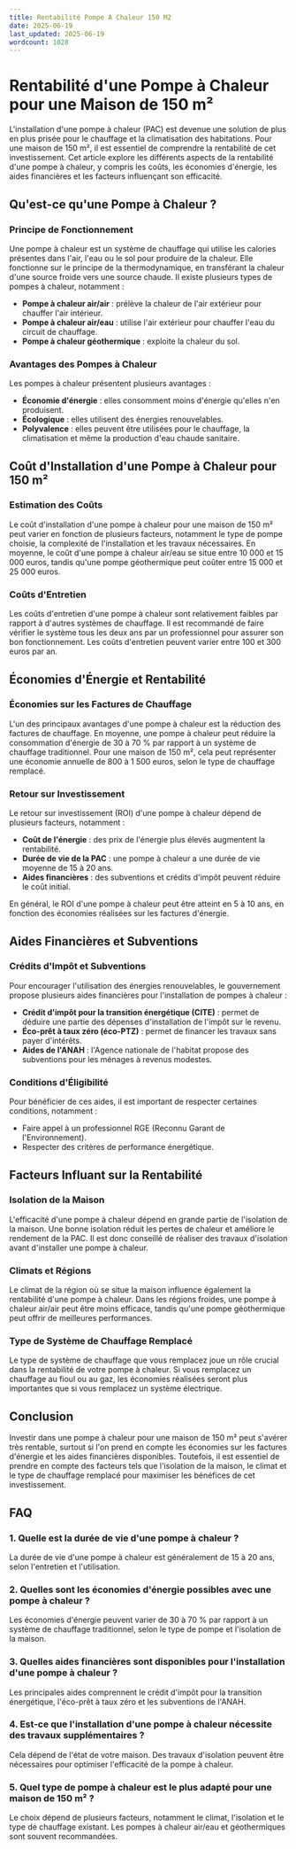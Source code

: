 ```yaml
---
title: Rentabilité Pompe A Chaleur 150 M2
date: 2025-06-19
last_updated: 2025-06-19
wordcount: 1028
---
```


# Rentabilité d'une Pompe à Chaleur pour une Maison de 150 m²

L'installation d'une pompe à chaleur (PAC) est devenue une solution de plus en plus prisée pour le chauffage et la climatisation des habitations. Pour une maison de 150 m², il est essentiel de comprendre la rentabilité de cet investissement. Cet article explore les différents aspects de la rentabilité d'une pompe à chaleur, y compris les coûts, les économies d'énergie, les aides financières et les facteurs influençant son efficacité.

## Qu'est-ce qu'une Pompe à Chaleur ?

### Principe de Fonctionnement

Une pompe à chaleur est un système de chauffage qui utilise les calories présentes dans l'air, l'eau ou le sol pour produire de la chaleur. Elle fonctionne sur le principe de la thermodynamique, en transférant la chaleur d'une source froide vers une source chaude. Il existe plusieurs types de pompes à chaleur, notamment :

- **Pompe à chaleur air/air** : prélève la chaleur de l'air extérieur pour chauffer l'air intérieur.
- **Pompe à chaleur air/eau** : utilise l'air extérieur pour chauffer l'eau du circuit de chauffage.
- **Pompe à chaleur géothermique** : exploite la chaleur du sol.

### Avantages des Pompes à Chaleur

Les pompes à chaleur présentent plusieurs avantages :

- **Économie d'énergie** : elles consomment moins d'énergie qu'elles n'en produisent.
- **Écologique** : elles utilisent des énergies renouvelables.
- **Polyvalence** : elles peuvent être utilisées pour le chauffage, la climatisation et même la production d'eau chaude sanitaire.

## Coût d'Installation d'une Pompe à Chaleur pour 150 m²

### Estimation des Coûts

Le coût d'installation d'une pompe à chaleur pour une maison de 150 m² peut varier en fonction de plusieurs facteurs, notamment le type de pompe choisie, la complexité de l'installation et les travaux nécessaires. En moyenne, le coût d'une pompe à chaleur air/eau se situe entre 10 000 et 15 000 euros, tandis qu'une pompe géothermique peut coûter entre 15 000 et 25 000 euros.

### Coûts d'Entretien

Les coûts d'entretien d'une pompe à chaleur sont relativement faibles par rapport à d'autres systèmes de chauffage. Il est recommandé de faire vérifier le système tous les deux ans par un professionnel pour assurer son bon fonctionnement. Les coûts d'entretien peuvent varier entre 100 et 300 euros par an.

## Économies d'Énergie et Rentabilité

### Économies sur les Factures de Chauffage

L'un des principaux avantages d'une pompe à chaleur est la réduction des factures de chauffage. En moyenne, une pompe à chaleur peut réduire la consommation d'énergie de 30 à 70 % par rapport à un système de chauffage traditionnel. Pour une maison de 150 m², cela peut représenter une économie annuelle de 800 à 1 500 euros, selon le type de chauffage remplacé.

### Retour sur Investissement

Le retour sur investissement (ROI) d'une pompe à chaleur dépend de plusieurs facteurs, notamment :

- **Coût de l'énergie** : des prix de l'énergie plus élevés augmentent la rentabilité.
- **Durée de vie de la PAC** : une pompe à chaleur a une durée de vie moyenne de 15 à 20 ans.
- **Aides financières** : des subventions et crédits d'impôt peuvent réduire le coût initial.

En général, le ROI d'une pompe à chaleur peut être atteint en 5 à 10 ans, en fonction des économies réalisées sur les factures d'énergie.

## Aides Financières et Subventions

### Crédits d'Impôt et Subventions

Pour encourager l'utilisation des énergies renouvelables, le gouvernement propose plusieurs aides financières pour l'installation de pompes à chaleur :

- **Crédit d'impôt pour la transition énergétique (CITE)** : permet de déduire une partie des dépenses d'installation de l'impôt sur le revenu.
- **Éco-prêt à taux zéro (éco-PTZ)** : permet de financer les travaux sans payer d'intérêts.
- **Aides de l'ANAH** : l'Agence nationale de l'habitat propose des subventions pour les ménages à revenus modestes.

### Conditions d'Éligibilité

Pour bénéficier de ces aides, il est important de respecter certaines conditions, notamment :

- Faire appel à un professionnel RGE (Reconnu Garant de l'Environnement).
- Respecter des critères de performance énergétique.

## Facteurs Influant sur la Rentabilité

### Isolation de la Maison

L'efficacité d'une pompe à chaleur dépend en grande partie de l'isolation de la maison. Une bonne isolation réduit les pertes de chaleur et améliore le rendement de la PAC. Il est donc conseillé de réaliser des travaux d'isolation avant d'installer une pompe à chaleur.

### Climats et Régions

Le climat de la région où se situe la maison influence également la rentabilité d'une pompe à chaleur. Dans les régions froides, une pompe à chaleur air/air peut être moins efficace, tandis qu'une pompe géothermique peut offrir de meilleures performances.

### Type de Système de Chauffage Remplacé

Le type de système de chauffage que vous remplacez joue un rôle crucial dans la rentabilité de votre pompe à chaleur. Si vous remplacez un chauffage au fioul ou au gaz, les économies réalisées seront plus importantes que si vous remplacez un système électrique.

## Conclusion

Investir dans une pompe à chaleur pour une maison de 150 m² peut s'avérer très rentable, surtout si l'on prend en compte les économies sur les factures d'énergie et les aides financières disponibles. Toutefois, il est essentiel de prendre en compte des facteurs tels que l'isolation de la maison, le climat et le type de chauffage remplacé pour maximiser les bénéfices de cet investissement.

## FAQ

### 1. Quelle est la durée de vie d'une pompe à chaleur ?

La durée de vie d'une pompe à chaleur est généralement de 15 à 20 ans, selon l'entretien et l'utilisation.

### 2. Quelles sont les économies d'énergie possibles avec une pompe à chaleur ?

Les économies d'énergie peuvent varier de 30 à 70 % par rapport à un système de chauffage traditionnel, selon le type de pompe et l'isolation de la maison.

### 3. Quelles aides financières sont disponibles pour l'installation d'une pompe à chaleur ?

Les principales aides comprennent le crédit d'impôt pour la transition énergétique, l'éco-prêt à taux zéro et les subventions de l'ANAH.

### 4. Est-ce que l'installation d'une pompe à chaleur nécessite des travaux supplémentaires ?

Cela dépend de l'état de votre maison. Des travaux d'isolation peuvent être nécessaires pour optimiser l'efficacité de la pompe à chaleur.

### 5. Quel type de pompe à chaleur est le plus adapté pour une maison de 150 m² ?

Le choix dépend de plusieurs facteurs, notamment le climat, l'isolation et le type de chauffage existant. Les pompes à chaleur air/eau et géothermiques sont souvent recommandées.